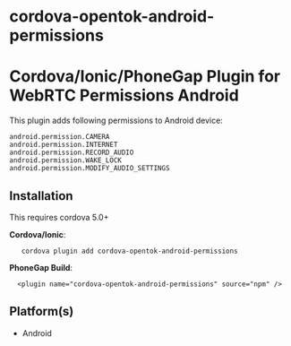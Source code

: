<!--
# license: Licensed to the Apache Software Foundation (ASF) under one
#         or more contributor license agreements.  See the NOTICE file
#         distributed with this work for additional information
#         regarding copyright ownership.  The ASF licenses this file
#         to you under the Apache License, Version 2.0 (the
#         "License"); you may not use this file except in compliance
#         with the License.  You may obtain a copy of the License at
#
#           http://www.apache.org/licenses/LICENSE-2.0
#
#         Unless required by applicable law or agreed to in writing,
#         software distributed under the License is distributed on an
#         "AS IS" BASIS, WITHOUT WARRANTIES OR CONDITIONS OF ANY
#         KIND, either express or implied.  See the License for the
#         specific language governing permissions and limitations
#         under the License.
-->

cordova-opentok-android-permissions
===
# Cordova/Ionic/PhoneGap Plugin for WebRTC Permissions Android

This plugin adds following permissions to Android device:
```
android.permission.CAMERA
android.permission.INTERNET
android.permission.RECORD_AUDIO
android.permission.WAKE_LOCK
android.permission.MODIFY_AUDIO_SETTINGS
```
## Installation

This requires cordova 5.0+

**Cordova/Ionic**:
```
   cordova plugin add cordova-opentok-android-permissions
```
**PhoneGap Build**:
```
  <plugin name="cordova-opentok-android-permissions" source="npm" />
```


## Platform(s)

- Android
